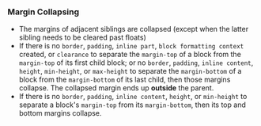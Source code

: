 ### Margin Collapsing
- The margins of adjacent siblings are collapsed (except when the latter sibling needs to be cleared past floats)
- If there is no `border`, `padding`, `inline part`, `block formatting context` created, or `clearance` to separate the `margin-top` of a block from the `margin-top` of its first child block; or no `border`, `padding`, `inline content`, `height`, `min-height`, or `max-height` to separate the `margin-bottom` of a block from the `margin-bottom` of its last child, then those margins collapse. The collapsed margin ends up **outside** the parent.
- If there is no `border`, `padding`, `inline content`, `height`, or `min-height` to separate a block's `margin-top` from its `margin-bottom`, then its top and bottom margins collapse.
